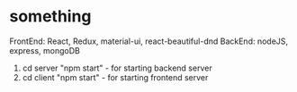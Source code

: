 # something
FrontEnd: React, Redux, material-ui, react-beautiful-dnd
BackEnd: nodeJS, express, mongoDB

1) cd server "npm start"  - for starting backend server
2) cd client "npm start"  - for starting frontend server